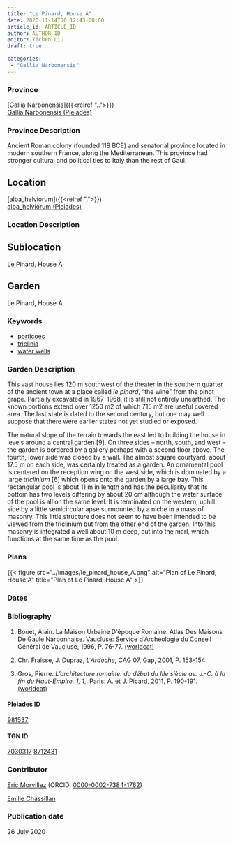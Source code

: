 ```yaml
---
title: "Le Pinard, House A"
date: 2020-11-14T00:12:43-00:00
article_id: ARTICLE_ID
author: AUTHOR_ID
editor: Yichen Liu
draft: true

categories:
 - "Gallia Narbonensis"
---
```


### Province

[Gallia Narbonensis]({{<relref "..">}}) \
[Gallia Narbonensis (Pleiades)](https://pleiades.stoa.org/places/981537)

### Province Description

Ancient Roman colony (founded 118 BCE) and senatorial province located in modern southern France, along the Mediterranean. This province had stronger cultural and political ties to Italy than the rest of Gaul.

## Location

[alba_helviorum]({{<relref ".">}}) \
[alba_helviorum (Pleiades)](https://pleiades.stoa.org/places/167629)

### Location Description

<!--### Location Description-->

<!-- LEAVE THIS BLANK FOR NOW -->

## Sublocation

[Le Pinard, House A](#)

<!--### Sublocation Description-->

<!-- DESCRIPTION -->

## Garden

Le Pinard, House A



### Keywords
- [porticoes](http://vocab.getty.edu/page/aat/300004145)
- [triclinia](http://vocab.getty.edu/page/aat/300004359)
- [water wells](http://vocab.getty.edu/page/aat/300152327)



### Garden Description


This vast house lies 120 m southwest of the theater in the southern quarter of the ancient town at a place called *le pinard*, “the wine” from the pinot grape.  Partially excavated in 1967-1968, it is still not entirely unearthed.  The known portions extend over 1250 m2 of which 715 m2 are useful covered area.  The last state is dated to the second century, but one may well suppose that there were earlier states not yet studied or exposed.

The natural slope of the terrain towards the east led to building the house in levels around a central garden [9].  On three sides – north, south, and west – the garden is bordered by a gallery perhaps with a second floor above. The fourth, lower side was closed by a wall.  The almost square courtyard, about 17.5 m on each side, was certainly treated as a garden.  An ornamental pool is centered on the reception wing on the west side, which is dominated by a large *triclinium* [6] which opens onto the garden by a large bay.  This rectangular pool is about 11 m in length and has the peculiarity that its bottom has two levels differing by about 20 cm although the water surface of the pool is all on the same level.  It is terminated on the western, uphill side by a little semicircular apse surmounted by a niche in a mass of masonry.  This little structure does not seem to have been intended to be viewed from the triclinium but from the other end of the garden.  Into this masonry is integrated a well about 10 m deep, cut into the marl, which functions at the same time as the pool.





### Plans


{{< figure src="../images/le_pinard_house_A.png" alt="Plan of Le Pinard, House A" title="Plan of Le Pinard, House A" >}}



### Dates




### Bibliography

1. Bouet, Alain. La Maison Urbaine D'époque Romaine: Atlas Des Maisons De Gaule Narbonnaise. Vaucluse: Service d'Archéologie du Conseil Général de Vaucluse, 1996, P. 76-77. [(worldcat)](http://www.worldcat.org/oclc/919659882)

2. Chr. Fraisse, J. Dupraz, *L’Ardèche*, CAG 07, Gap, 2001, P. 153-154

3. Gros, Pierre. *L’architecture romaine: du début du IIIe siècle av. J.-C. à la fin du Haut-Empire. 1, 1*,. Paris: A. et J. Picard, 2011, P. 190-191.[(worldcat)](http://www.worldcat.org/oclc/762763355)



#### Pleiades ID

[981537](https://pleiades.stoa.org/places/981537)

#### TGN ID

[7030317](http://vocab.getty.edu/page/tgn/7030317)
[8712431](http://vocab.getty.edu/page/tgn/8712431)

### Contributor

[Eric Morvillez](link) (ORCID: [0000-0002-7384-1762](https://orcid.org/0000-0002-7384-1762))

[Emilie Chassillan](link)
### Publication date

26 July 2020

<!--### Related articles-->

<!-- Links to other related articles. Leave blank for now -->
